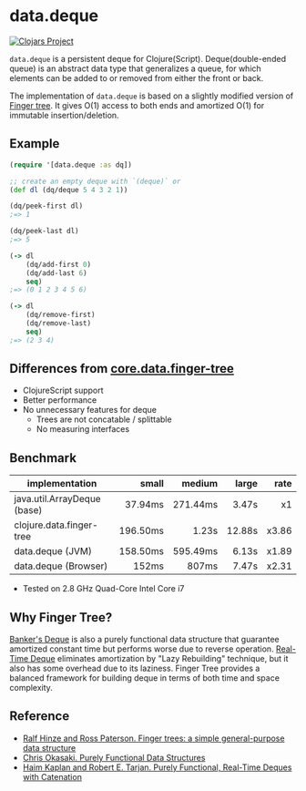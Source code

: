 # data.deque

[![Clojars Project](https://img.shields.io/clojars/v/data.deque.svg)](https://clojars.org/data.deque)

`data.deque` is a persistent deque for Clojure(Script).
Deque(double-ended queue) is an abstract data type that generalizes a queue, for which elements can be added to or removed from either the front or back.

The implementation of `data.deque` is based on a slightly modified version of [Finger tree](http://www.soi.city.ac.uk/~ross/papers/FingerTree.pdf).
It gives O(1) access to both ends and amortized O(1) for immutable insertion/deletion.


## Example

```clj
(require '[data.deque :as dq])

;; create an empty deque with `(deque)` or
(def dl (dq/deque 5 4 3 2 1))

(dq/peek-first dl)
;=> 1

(dq/peek-last dl)
;=> 5

(-> dl
    (dq/add-first 0)
    (dq/add-last 6)
    seq)
;=> (0 1 2 3 4 5 6)

(-> dl
    (dq/remove-first)
    (dq/remove-last)
    seq)
;=> (2 3 4)
```


## Differences from [core.data.finger-tree](https://github.com/clojure/data.finger-tree) 
 - ClojureScript support
 - Better performance
 - No unnecessary features for deque
   - Trees are not concatable / splittable
   - No measuring interfaces
   

## Benchmark

| implementation              |    small |   medium |  large |  rate |
| --------------------------- | -------: | -------: | -----: | ----: |
| java.util.ArrayDeque (base) | 37.94ms  | 271.44ms | 3.47s  | x1    |
| clojure.data.finger-tree    | 196.50ms | 1.23s    | 12.88s | x3.86 |
| data.deque (JVM)            | 158.50ms | 595.49ms | 6.13s  | x1.89 |
| data.deque (Browser)        | 152ms    | 807ms    | 7.47s  | x2.31 |

* Tested on 2.8 GHz Quad-Core Intel Core i7


## Why Finger Tree?

[Banker's Deque](https://www.cs.cmu.edu/~rwh/theses/okasaki.pdf) is also a purely functional data structure that guarantee amortized constant time but performs worse due to reverse operation. 
[Real-Time Deque](http://www.math.tau.ac.il/~haimk/adv-ds-2000/jacm-final.pdf) eliminates amortization by "Lazy Rebuilding" technique, but it also has some overhead due to its laziness.
Finger Tree provides a balanced framework for building deque in terms of both time and space complexity.


## Reference
 - [Ralf Hinze and Ross Paterson. Finger trees: a simple general-purpose data structure](http://www.soi.city.ac.uk/~ross/papers/FingerTree.pdf)
 - [Chris Okasaki. Purely Functional Data Structures](https://www.cs.cmu.edu/~rwh/theses/okasaki.pdf)
 - [Haim Kaplan and Robert E. Tarjan. Purely Functional, Real-Time Deques with Catenation](http://www.math.tau.ac.il/~haimk/adv-ds-2000/jacm-final.pdf)
